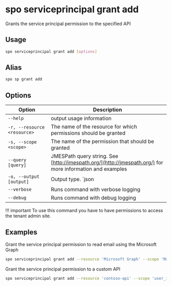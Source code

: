 # spo serviceprincipal grant add

Grants the service principal permission to the specified API

## Usage

```sh
spo serviceprincipal grant add [options]
```

## Alias

```sh
spo sp grant add
```

## Options

Option|Description
------|-----------
`--help`|output usage information
`-r, --resource <resource>`|The name of the resource for which permissions should be granted
`-s, --scope <scope>`|The name of the permission that should be granted
`--query [query]`|JMESPath query string. See [http://jmespath.org/](http://jmespath.org/) for more information and examples
`-o, --output [output]`|Output type. `json|text`. Default `text`
`--verbose`|Runs command with verbose logging
`--debug`|Runs command with debug logging

!!! important
    To use this command you have to have permissions to access the tenant admin site.

## Examples

Grant the service principal permission to read email using the Microsoft Graph

```sh
spo serviceprincipal grant add --resource 'Microsoft Graph' --scope 'Mail.Read'
```

Grant the service principal permission to a custom API

```sh
spo serviceprincipal grant add --resource 'contoso-api' --scope 'user_impersonation'
```